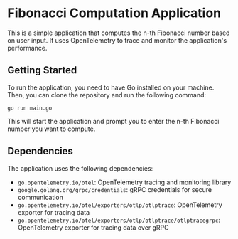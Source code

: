 # Fibonacci Computation Application

This is a simple application that computes the n-th Fibonacci number based on user input. It uses OpenTelemetry to trace and monitor the application's performance.

## Getting Started

To run the application, you need to have Go installed on your machine. Then, you can clone the repository and run the following command:

```
go run main.go
```

This will start the application and prompt you to enter the n-th Fibonacci number you want to compute.

## Dependencies

The application uses the following dependencies:

- `go.opentelemetry.io/otel`: OpenTelemetry tracing and monitoring library
- `google.golang.org/grpc/credentials`: gRPC credentials for secure communication
- `go.opentelemetry.io/otel/exporters/otlp/otlptrace`: OpenTelemetry exporter for tracing data
- `go.opentelemetry.io/otel/exporters/otlp/otlptrace/otlptracegrpc`: OpenTelemetry exporter for tracing data over gRPC
